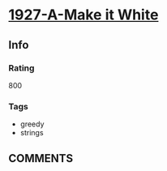 # [1927-A-Make it White](https://codeforces.com/problemset/problem/1927/A)

## Info

### Rating

800

### Tags

- greedy
- strings

## __COMMENTS__

> 
